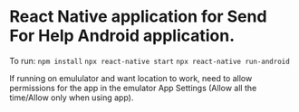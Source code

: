 # React Native application for Send For Help Android application.

To run: 
`npm install`
`npx react-native start`
`npx react-native run-android`

If running on emululator and want location to work, need to allow permissions for the app in the emulator App Settings (Allow all the time/Allow only when using app). 